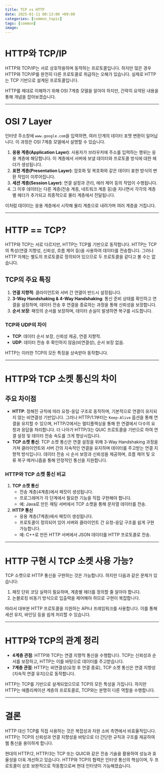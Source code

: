 ```yaml
---
title: TCP vs HTTP
date: 2025-01-11 00:13:00 +09:00
categories: [common_topic]
tags: [common]
image: 
---
```


# HTTP와 TCP/IP

HTTP와 TCP/IP는 서로 상호작용하며 동작하는 프로토콜입니다. 하지만 많은 경우 HTTP와 TCP/IP를 완전히 다른 프로토콜로 취급하는 오해가 있습니다. 실제로 HTTP는 TCP 기반으로 설계된 프로토콜입니다.

HTTP를 제대로 이해하기 위해 OSI 7계층 모델을 알아야 하지만, 간략히 요약된 내용을 통해 개념을 잡아보겠습니다.

---

# OSI 7 Layer

인터넷 주소창에 `www.google.com`을 입력하면, 여러 단계의 데이터 포맷 변환이 일어납니다. 이 과정은 OSI 7계층 모델에서 설명할 수 있습니다.

1. **응용 계층(Application Layer)**: 사용자가 브라우저에 주소를 입력하는 행위는 응용 계층에 해당합니다. 이 계층에서 서버에 보낼 데이터와 프로토콜 방식에 대한 헤더가 생성됩니다.
2. **표현 계층(Presentation Layer)**: 암호화 및 복호화와 같은 데이터 표현 방식의 변환 작업이 이루어집니다.
3. **세션 계층(Session Layer)**: 연결 설정과 관리, 에러 제어 등의 작업이 수행됩니다.
4. 그 이후 데이터는 다른 계층(전송 계층, 네트워크 계층 등)을 지나면서 각각의 계층별 헤더가 추가되고 최종적으로 물리 계층에서 전달됩니다.

이처럼 데이터는 응용 계층에서 시작해 물리 계층으로 내려가며 여러 계층을 거칩니다.

---

# HTTP == TCP?

HTTP와 TCP는 서로 다르지만, HTTP는 TCP를 기반으로 동작합니다. HTTP는 TCP의 특성(연결 지향성, 신뢰성, 흐름 제어 등)을 사용하여 데이터를 전송합니다. 그러나 HTTP 자체는 별도의 프로토콜로 정의되어 있으므로 두 프로토콜을 같다고 볼 수는 없습니다.

## TCP의 주요 특징

1. **연결 지향적**: 클라이언트와 서버 간 연결이 반드시 설정됩니다.
2. **3-Way Handshaking & 4-Way Handshaking**: 통신 준비 상태를 확인하고 연결을 설정하며, 데이터 전송 후 연결을 종료하는 과정을 통해 신뢰성을 보장합니다.
3. **순서 보장**: 패킷의 순서를 보장하며, 데이터 손실이 발생하면 복구를 시도합니다.

### TCP와 UDP의 차이

- **TCP**: 데이터 순서 보장, 신뢰성 제공, 연결 지향적.
- **UDP**: 데이터 전송 후 확인하지 않음(비연결성), 순서 보장 없음.

HTTP는 이러한 TCP의 모든 특징을 상속받아 동작합니다.

---

# HTTP와 TCP 소켓 통신의 차이

## 주요 차이점

- **HTTP**: 정해진 규칙에 따라 요청-응답 구조로 동작하며, 기본적으로 연결이 유지되지 않는 비연결성 기반입니다. 그러나 HTTP/1.1부터는 `Keep-Alive` 옵션을 통해 연결을 유지할 수 있으며, HTTP/2에서는 멀티플렉싱을 통해 한 연결에서 다수의 요청과 응답을 처리합니다. 더 나아가 HTTP/3는 QUIC 프로토콜을 기반으로 하여 연결 설정 및 데이터 전송 속도를 크게 향상시킵니다.
- **TCP 소켓 통신**: TCP 소켓 통신은 연결 설정을 위해 3-Way Handshaking 과정을 거쳐 클라이언트와 서버 간의 지속적인 연결을 유지하며 데이터를 주고받는 연결 지향적 방식입니다. 데이터 전송 시 순서 보장과 신뢰성을 제공하며, 흐름 제어 및 오류 복구 메커니즘을 통해 안정적인 통신을 지원합니다.

### HTTP와 TCP 소켓 통신 비교

1. **TCP 소켓 통신**
   - 전송 계층(4계층)에서 패킷이 생성됩니다.
   - 프로그래머가 각 단계에서 필요한 기능을 직접 구현해야 합니다.
   - 예: Java로 만든 채팅 서버에서 TCP 소켓을 통해 문자열 데이터를 전송.
2. **HTTP 통신**
   - 응용 계층(7계층)에서 패킷이 생성됩니다.
   - 프로토콜이 정의되어 있어 서버와 클라이언트 간 요청-응답 구조를 쉽게 구현 가능합니다.
   - 예: C++로 만든 HTTP 서버에서 JSON 데이터를 HTTP 프로토콜로 전송.

---

# HTTP 구현 시 TCP 소켓 사용 가능?

TCP 소켓으로 HTTP 통신을 구현하는 것은 가능합니다. 하지만 다음과 같은 문제가 있습니다:

1. 패킷 단위 코딩 실력이 필요하며, 계층별 헤더를 정의할 줄 알아야 합니다.
2. 논블로킹 비동기 방식으로 입출력을 제어해야 하므로 구현이 복잡합니다.

따라서 대부분 HTTP 프로토콜을 지원하는 API나 프레임워크를 사용합니다. 이를 통해 세션 유지, 바인딩 등을 쉽게 처리할 수 있습니다.

---

# HTTP와 TCP의 관계 정리

- **4계층 관점**: HTTP와 TCP는 연결 지향적 통신을 수행합니다. TCP는 신뢰성과 순서를 보장하고, HTTP는 이를 바탕으로 데이터를 주고받습니다.
- **7계층 관점**: HTTP는 비연결성(요청 후 연결 종료), TCP 소켓 통신은 연결 지향성(지속적 연결 유지)으로 동작합니다.

HTTP는 TCP를 기반으로 설계되었으므로 TCP의 모든 특성을 가집니다. 하지만 HTTP는 애플리케이션 계층의 프로토콜로, TCP와는 분명히 다른 역할을 수행합니다.

---

# 결론

HTTP 대신 TCP를 직접 사용하는 것은 복잡성과 자원 소비 측면에서 비효율적입니다. HTTP는 TCP의 신뢰성과 연결 지향성을 바탕으로 더 간단한 규칙과 구조를 제공하여 웹 통신을 용이하게 합니다.

현대의 HTTP/2, HTTP/3는 TCP 또는 QUIC와 같은 전송 기술을 활용하여 성능과 효율성을 더욱 개선하고 있습니다. HTTP와 TCP의 협력은 인터넷 통신의 핵심이며, 두 프로토콜이 상호 보완적으로 작동함으로써 현대 인터넷이 가능해졌습니다.
